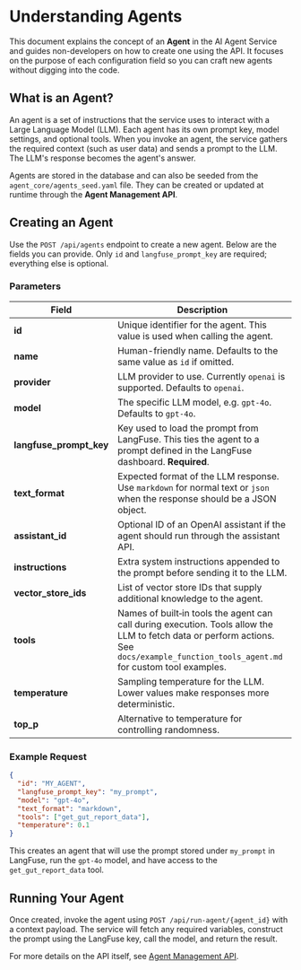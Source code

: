 # Understanding Agents

This document explains the concept of an **Agent** in the AI Agent Service and guides non-developers on how to create one using the API. It focuses on the purpose of each configuration field so you can craft new agents without digging into the code.

## What is an Agent?

An agent is a set of instructions that the service uses to interact with a Large Language Model (LLM). Each agent has its own prompt key, model settings, and optional tools. When you invoke an agent, the service gathers the required context (such as user data) and sends a prompt to the LLM. The LLM's response becomes the agent's answer.

Agents are stored in the database and can also be seeded from the `agent_core/agents_seed.yaml` file. They can be created or updated at runtime through the **Agent Management API**.

## Creating an Agent

Use the `POST /api/agents` endpoint to create a new agent. Below are the fields you can provide. Only `id` and `langfuse_prompt_key` are required; everything else is optional.

### Parameters

| Field | Description |
|-------|-------------|
| **id** | Unique identifier for the agent. This value is used when calling the agent. |
| **name** | Human-friendly name. Defaults to the same value as `id` if omitted. |
| **provider** | LLM provider to use. Currently `openai` is supported. Defaults to `openai`. |
| **model** | The specific LLM model, e.g. `gpt-4o`. Defaults to `gpt-4o`. |
| **langfuse_prompt_key** | Key used to load the prompt from LangFuse. This ties the agent to a prompt defined in the LangFuse dashboard. **Required**. |
| **text_format** | Expected format of the LLM response. Use `markdown` for normal text or `json` when the response should be a JSON object. |
| **assistant_id** | Optional ID of an OpenAI assistant if the agent should run through the assistant API. |
| **instructions** | Extra system instructions appended to the prompt before sending it to the LLM. |
| **vector_store_ids** | List of vector store IDs that supply additional knowledge to the agent. |
| **tools** | Names of built‑in tools the agent can call during execution. Tools allow the LLM to fetch data or perform actions. See `docs/example_function_tools_agent.md` for custom tool examples. |
| **temperature** | Sampling temperature for the LLM. Lower values make responses more deterministic. |
| **top_p** | Alternative to temperature for controlling randomness. |

### Example Request

```json
{
  "id": "MY_AGENT",
  "langfuse_prompt_key": "my_prompt",
  "model": "gpt-4o",
  "text_format": "markdown",
  "tools": ["get_gut_report_data"],
  "temperature": 0.1
}
```

This creates an agent that will use the prompt stored under `my_prompt` in LangFuse, run the `gpt-4o` model, and have access to the `get_gut_report_data` tool.

## Running Your Agent

Once created, invoke the agent using `POST /api/run-agent/{agent_id}` with a context payload. The service will fetch any required variables, construct the prompt using the LangFuse key, call the model, and return the result.

For more details on the API itself, see [Agent Management API](agent_management_api.md).
